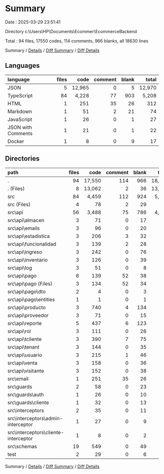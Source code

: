 # Summary

Date : 2025-03-29 23:51:41

Directory c:\\Users\\HP\\Documents\\Ecommer\\EcommerceBackend

Total : 94 files,  17550 codes, 114 comments, 966 blanks, all 18630 lines

Summary / [Details](details.md) / [Diff Summary](diff.md) / [Diff Details](diff-details.md)

## Languages
| language | files | code | comment | blank | total |
| :--- | ---: | ---: | ---: | ---: | ---: |
| JSON | 5 | 12,965 | 0 | 5 | 12,970 |
| TypeScript | 84 | 4,228 | 77 | 903 | 5,208 |
| HTML | 1 | 251 | 35 | 26 | 312 |
| Markdown | 1 | 51 | 2 | 21 | 74 |
| JavaScript | 1 | 26 | 0 | 1 | 27 |
| JSON with Comments | 1 | 21 | 0 | 1 | 22 |
| Docker | 1 | 8 | 0 | 9 | 17 |

## Directories
| path | files | code | comment | blank | total |
| :--- | ---: | ---: | ---: | ---: | ---: |
| . | 94 | 17,550 | 114 | 966 | 18,630 |
| . (Files) | 8 | 13,062 | 2 | 36 | 13,100 |
| src | 84 | 4,459 | 112 | 924 | 5,495 |
| src (Files) | 4 | 78 | 2 | 29 | 109 |
| src\\api | 56 | 3,488 | 75 | 786 | 4,349 |
| src\\api\\almacen | 3 | 71 | 0 | 17 | 88 |
| src\\api\\emails | 3 | 96 | 0 | 20 | 116 |
| src\\api\\estadistica | 3 | 206 | 3 | 32 | 241 |
| src\\api\\funcionalidad | 3 | 139 | 2 | 28 | 169 |
| src\\api\\ingreso | 3 | 242 | 0 | 76 | 318 |
| src\\api\\inventario | 3 | 126 | 0 | 39 | 165 |
| src\\api\\log | 3 | 51 | 0 | 8 | 59 |
| src\\api\\pago | 6 | 139 | 52 | 38 | 229 |
| src\\api\\pago (Files) | 3 | 134 | 52 | 34 | 220 |
| src\\api\\pago\\dto | 2 | 4 | 0 | 3 | 7 |
| src\\api\\pago\\entities | 1 | 1 | 0 | 1 | 2 |
| src\\api\\producto | 3 | 740 | 4 | 134 | 878 |
| src\\api\\proveedor | 3 | 71 | 0 | 15 | 86 |
| src\\api\\reporte | 5 | 437 | 6 | 123 | 566 |
| src\\api\\rol | 3 | 111 | 0 | 26 | 137 |
| src\\api\\tcliente | 3 | 390 | 7 | 75 | 472 |
| src\\api\\tenant | 3 | 144 | 0 | 35 | 179 |
| src\\api\\usuario | 3 | 215 | 1 | 46 | 262 |
| src\\api\\venta | 3 | 158 | 0 | 36 | 194 |
| src\\api\\visitante | 3 | 152 | 0 | 38 | 190 |
| src\\email | 1 | 251 | 35 | 26 | 312 |
| src\\guards | 2 | 58 | 0 | 23 | 81 |
| src\\guards\\auth | 1 | 26 | 0 | 10 | 36 |
| src\\guards\\cliente | 1 | 32 | 0 | 13 | 45 |
| src\\interceptors | 2 | 35 | 0 | 11 | 46 |
| src\\interceptors\\admin-interceptor | 1 | 27 | 0 | 9 | 36 |
| src\\interceptors\\cliente-interceptor | 1 | 8 | 0 | 2 | 10 |
| src\\schemas | 19 | 549 | 0 | 49 | 598 |
| test | 2 | 29 | 0 | 6 | 35 |

Summary / [Details](details.md) / [Diff Summary](diff.md) / [Diff Details](diff-details.md)